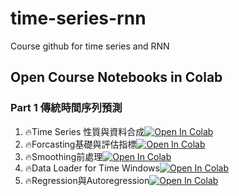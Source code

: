 # time-series-rnn
Course github for time series and RNN

## Open Course Notebooks in Colab

### Part 1 傳統時間序列預測
1. 🔥Time Series 性質與資料合成[![Open In Colab](https://colab.research.google.com/assets/colab-badge.svg)](https://colab.research.google.com/github/ShuYuHuang/time-series-rnn/blob/main/TSRNN_Part1/1_Time_Series_Traits.ipynb)
2. 🔥Forcasting基礎與評估指標[![Open In Colab](https://colab.research.google.com/assets/colab-badge.svg)](https://colab.research.google.com/github/ShuYuHuang/time-series-rnn/blob/main/TSRNN_Part1/2_Naive_Forcasting_and_Metrics.ipynb)
3. 🔥Smoothing前處理[![Open In Colab](https://colab.research.google.com/assets/colab-badge.svg)](https://colab.research.google.com/github/ShuYuHuang/time-series-rnn/blob/main/TSRNN_Part1/3_Smoothing.ipynb)
4. 🔥Data Loader for Time Windows[![Open In Colab](https://colab.research.google.com/assets/colab-badge.svg)](https://colab.research.google.com/github/ShuYuHuang/time-series-rnn/blob/main/TSRNN_Part1/4_Time_Windows_Data_Loader.ipynb)
5. 🔥Regression與Autoregression[![Open In Colab](https://colab.research.google.com/assets/colab-badge.svg)](https://colab.research.google.com/github/ShuYuHuang/time-series-rnn/blob/main/TSRNN_Part1/5_Regression&Autoregression.ipynb)

